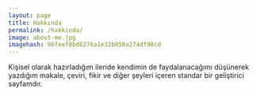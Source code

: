 ```yaml
---
layout: page
title: Hakkında
permalink: /hakkinda/
image: about-me.jpg
imagehash: 96feef8bd6276a1e32b050a274df98cd
---
```



Kişisel olarak hazırladığım ileride kendimin de faydalanacağımı düşünerek yazdığım makale,
çeviri, fikir ve diğer şeyleri içeren standar bir geliştirici sayfamdır.
